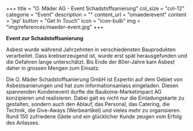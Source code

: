 +++
  title = "O. Mäder AG - Event Schadstoffsanierung"
  col_size = "col-12"
  categorie = "Event"
  description = ""
  content_url = "omaederevent"
  content = 'jep'
  button = "Get In Touch"
  icon = "icon-bulb"
  img = "img/references/maeder-event.jpg"
+++

<p><strong>Event zur Schadstoffsanierung</strong></p>

<p>Asbest wurde w&auml;hrend Jahrzehnten in verschiedensten Bauprodukten verarbeitet. Dass krebserzeugend ist, wurde erst sp&auml;t herausgefunden und die Gefahren lange untersch&auml;tzt. Bis Ende der 80er-Jahre kam Asbest daher in grossen Mengen zum Einsatz.</p>

<p>Die O. M&auml;der Schadstoffsanierung GmbH ist Expertin auf dem Gebiet von Asbestsanierungen und hat zum Informationsanlass eingeladen. Diesen spannenden Kundenevent durfte die Baukoma-Marketimpact AG konzipieren und realisieren. Dabei galt es nicht nur die Einladungskarte zu gestalten, sondern auch den Ablauf, das Personal, das Catering, die Technik, die Give-Aways (Werbeartikel) und vieles mehr zu organisieren. Rund 150 zufriedene G&auml;ste und ein gl&uuml;cklicher Kunde zeugen vom Erfolg des Anlasses.</p>
